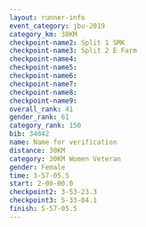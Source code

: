 ```yaml
---
layout: runner-info 
event_category: jbu-2019 
category_km: 30KM 
checkpoint-name2: Split 1 SMK 
checkpoint-name3: Split 2 E Farm 
checkpoint-name4: 
checkpoint-name5: 
checkpoint-name6: 
checkpoint-name7: 
checkpoint-name8: 
checkpoint-name9: 
overall_rank: 41
gender_rank: 61
category_rank: 150
bib: 34042
name: Name for verification
distance: 30KM
category: 30KM Women Veteran
gender: Female
time: 3-57-05.5
start: 2-00-00.0
checkpoint2: 3-53-23.3
checkpoint3: 5-33-04.1
finish: 5-57-05.5
---
```

